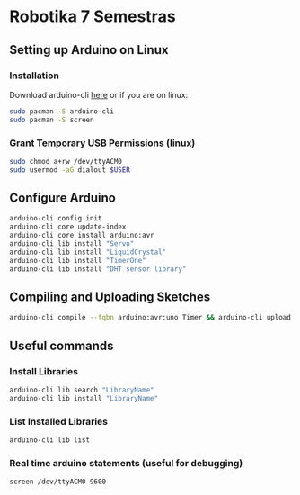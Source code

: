 # Robotika 7 Semestras

## Setting up Arduino on Linux

### Installation
Download arduino-cli [here](https://arduino.github.io/arduino-cli/0.35/installation/) or if you are on linux:
```bash
sudo pacman -S arduino-cli
sudo pacman -S screen
```

### Grant Temporary USB Permissions (linux)

```bash
sudo chmod a+rw /dev/ttyACM0
sudo usermod -aG dialout $USER
```

## Configure Arduino

```bash
arduino-cli config init
arduino-cli core update-index
arduino-cli core install arduino:avr
arduino-cli lib install "Servo"
arduino-cli lib install "LiquidCrystal"
arduino-cli lib install "TimerOne"
arduino-cli lib install "DHT sensor library"
```

## Compiling and Uploading Sketches

```bash
arduino-cli compile --fqbn arduino:avr:uno Timer && arduino-cli upload -p /dev/ttyACM0 --fqbn arduino:avr:uno Timer
```

## Useful commands

### Install Libraries

```bash
arduino-cli lib search "LibraryName"
arduino-cli lib install "LibraryName"
```

### List Installed Libraries

```bash
arduino-cli lib list
```

### Real time arduino statements (useful for debugging)

```bash 
screen /dev/ttyACM0 9600
```
